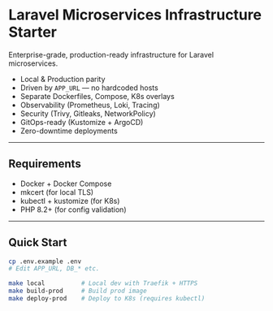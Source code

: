 # Laravel Microservices Infrastructure Starter

Enterprise-grade, production-ready infrastructure for Laravel microservices.

- Local & Production parity  
- Driven by `APP_URL` — no hardcoded hosts  
- Separate Dockerfiles, Compose, K8s overlays  
- Observability (Prometheus, Loki, Tracing)  
- Security (Trivy, Gitleaks, NetworkPolicy)  
- GitOps-ready (Kustomize + ArgoCD)  
- Zero-downtime deployments

---

## Requirements

- Docker + Docker Compose
- mkcert (for local TLS)
- kubectl + kustomize (for K8s)
- PHP 8.2+ (for config validation)

---

## Quick Start

```bash
cp .env.example .env
# Edit APP_URL, DB_* etc.

make local          # Local dev with Traefik + HTTPS
make build-prod     # Build prod image
make deploy-prod    # Deploy to K8s (requires kubectl)

```
